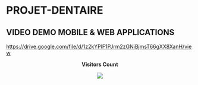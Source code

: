 # PROJET-DENTAIRE


## VIDEO DEMO MOBILE & WEB APPLICATIONS


https://drive.google.com/file/d/1z2kYPlF1PJrm2zGNiBjmsT66gXX8XanH/view


<!--
  https://github.com/ayoubrakine/PROJET-DENTAIRE/assets/117600764/e2a3cb8b-4258-48ab-8128-321f1190c4b4 


## Data sent to the database

![image](https://github.com/ayoubrakine/PROJET-DENTAIRE/assets/117600764/dd8e2e18-fbe4-4d3b-8dcb-44676013605e)


## VIDEO DEMO MOBILE ONLY


https://github.com/ayoubrakine/PROJET-DENTAIRE/assets/117600764/3ce82e50-3c95-40d5-9956-0b395e93184d

-->

<div align="center">
 <b style = {font-weight: 600}>Visitors Count</b>

<p align="center"><img align="center" src="https://profile-counter.glitch.me/{ayoubrakine/PROJET-DENTAIRE}/count.svg" /></p> 
<br>
</div>
